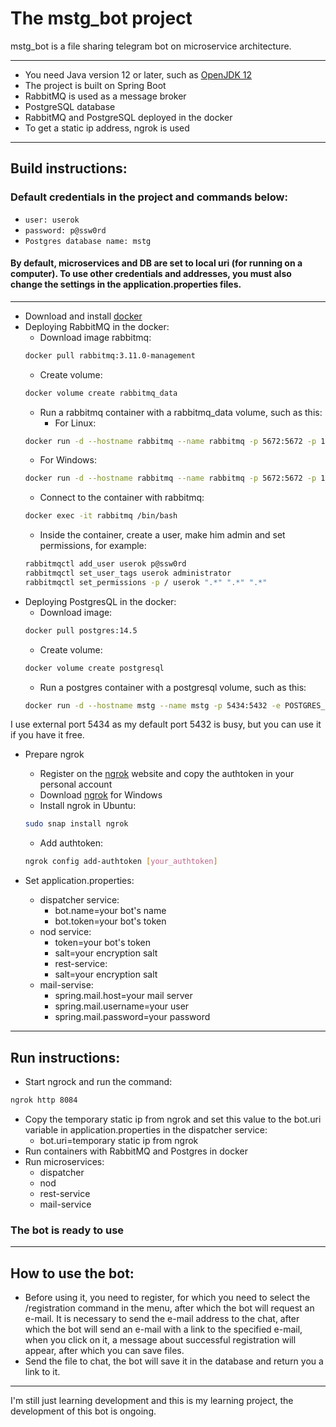# The mstg_bot project

mstg_bot is a file sharing telegram bot on microservice architecture.

---------------------------------------------------------------------------------------------------------------
- You need Java version 12 or later, such as [OpenJDK 12](https://jdk.java.net/12/)
- The project is built on Spring Boot
- RabbitMQ is used as a message broker
- PostgreSQL database
- RabbitMQ and PostgreSQL deployed in the docker
- To get a static ip address, ngrok is used
---------------------------------------------------------------------------------------------------------------
## Build instructions:

### Default credentials in the project and commands below:
- `user: userok`
- `password: p@ssw0rd`
- `Postgres database name: mstg`

#### By default, microservices and DB are set to local uri (for running on a computer). To use other credentials and addresses, you must also change the settings in the application.properties files.
---------------------------------------------------------------------------------------------------------------
- Download and install [docker](https://www.docker.com)
- Deploying RabbitMQ in the docker:
  - Download image rabbitmq: 
  ```bash
  docker pull rabbitmq:3.11.0-management
  ```
  - Create volume: 
  ```bash
  docker volume create rabbitmq_data
  ```
  - Run a rabbitmq container with a rabbitmq_data volume, such as this:
    - For Linux:
  ```bash 
  docker run -d --hostname rabbitmq --name rabbitmq -p 5672:5672 -p 15672:15672 -v rabbitmq_data:/var/lib/rabbitmq --restart=unless-stopped rabbitmq:3.11.0-management
  ```
    - For Windows:
  ```bash
  docker run -d --hostname rabbitmq --name rabbitmq -p 5672:5672 -p 15672:15672 -v rabbitmq_data:/var/lib/docker/volumes/rabbitmq_data/_data --restart=unless-stopped rabbitmq:3.11.0-management
  ```
  - Connect to the container with rabbitmq:
  ```bash 
  docker exec -it rabbitmq /bin/bash
  ```
  - Inside the container, create a user, make him admin and set permissions, for example:
  ```bash 
  rabbitmqctl add_user userok p@ssw0rd
  rabbitmqctl set_user_tags userok administrator
  rabbitmqctl set_permissions -p / userok ".*" ".*" ".*"
  ```
- Deploying PostgresQL in the docker:
  - Download image:
  ```bash 
  docker pull postgres:14.5
  ```
  - Create volume: 
  ```bash 
  docker volume create postgresql
  ```
  - Run a postgres container with a postgresql volume, such as this:
  ```bash 
  docker run -d --hostname mstg --name mstg -p 5434:5432 -e POSTGRES_USER=userok -e POSTGRES_PASSWORD=p@ssw0rd -e POSTGRES_DB=mstg -v /data:/var/lib/docker/volumes/postgresql/_data --restart=unless-stopped postgres:14.5
  ```
I use external port 5434 as my default port 5432 is busy, but you can use it if you have it free.

- Prepare ngrok
  - Register on the [ngrok](https://ngrok.com) website and copy the authtoken in your personal account
  - Download [ngrok](https://ngrok.com/download) for Windows
  - Install ngrok in Ubuntu:
  ```bash 
  sudo snap install ngrok
  ```
  - Add authtoken:
  ```bash 
  ngrok config add-authtoken [your_authtoken]
  ```

- Set application.properties:
  - dispatcher service:
    - bot.name=your bot's name 
    - bot.token=your bot's token 
  - nod service:
    - token=your bot's token
    - salt=your encryption salt
    - rest-service:
    - salt=your encryption salt
  - mail-servise:
    - spring.mail.host=your mail server
    - spring.mail.username=your user
    - spring.mail.password=your password
---------------------------------------------------------------------------------------------------------------
## Run instructions:

- Start ngrock and run the command:
```bash 
ngrok http 8084
```
- Copy the temporary static ip from ngrok and set this value to the bot.uri variable in application.properties in the dispatcher service:
  - bot.uri=temporary static ip from ngrok
- Run containers with RabbitMQ and Postgres in docker
- Run microservices:
  - dispatcher
  - nod
  - rest-service
  - mail-service
  
### The bot is ready to use

---------------------------------------------------------------------------------------------------------------
## How to use the bot:

- Before using it, you need to register, for which you need to select the /registration command in the menu, after which the bot will request an e-mail. It is necessary to send the e-mail address to the chat, after which the bot will send an e-mail with a link to the specified e-mail, when you click on it, a message about successful registration will appear, after which you can save files.
- Send the file to chat, the bot will save it in the database and return you a link to it.
---------------------------------------------------------------------------------------------------------------
I'm still just learning development and this is my learning project, the development of this bot is ongoing.